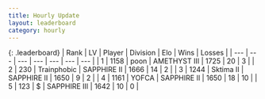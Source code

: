 ```yaml
---
title: Hourly Update
layout: leaderboard
category: hourly
---
```


{: .leaderboard}
| Rank | LV | Player | Division | Elo | Wins | Losses |
| --- | --- | --- | --- | --- | --- | --- |
| <span data-change="0">1</span> | 1158 | <span title="ID: 540690">poon</span> | AMETHYST III | <span data-change="0">1725</span> | <span data-change="0">20</span> | <span data-change="0">3</span> |
| <span data-change="0">2</span> | 230 | <span title="ID: 744981">Trainphobic</span> | SAPPHIRE II | <span data-change="0">1666</span> | <span data-change="0">14</span> | <span data-change="0">2</span> |
| <span data-change="0">3</span> | 1244 | <span title="ID: 402846">Sktima II</span> | SAPPHIRE II | <span data-change="0">1650</span> | <span data-change="0">9</span> | <span data-change="0">2</span> |
| <span data-change="0">4</span> | 1161 | <span title="ID: 650820">YOFCA</span> | SAPPHIRE II | <span data-change="0">1650</span> | <span data-change="0">18</span> | <span data-change="0">10</span> |
| <span data-change="0">5</span> | 123 | <span title="ID: 666286">$</span> | SAPPHIRE III | <span data-change="0">1642</span> | <span data-change="0">10</span> | <span data-change="0">0</span> |